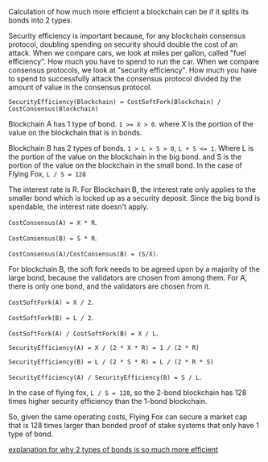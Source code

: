 Calculation of how much more efficient a blockchain can be if it splits its bonds into 2 types.

Security efficiency is important because, for any blockchain consensus protocol, doubling spending on security should double the cost of an attack.
When we compare cars, we look at miles per gallon, called "fuel efficiency". How much you have to spend to run the car.
When we compare consensus protocols, we look at "security efficiency". How much you have to spend to successfully attack the consensus protocol divided by the amount of value in the consensus protocol.

`SecurityEfficiency(Blockchain) = CostSoftFork(Blockchain) / CostConsensus(Blockchain)`

Blockchain A has 1 type of bond. `1 >= X > 0`.
where X is the portion of the value on the blockchain that is in bonds.

Blockchain B has 2 types of bonds. `1 > L > S > 0`, `L + S <= 1`.
Where L is the portion of the value on the blockchain in the big bond.
and S is the portion of the value on the blockchain in the small bond.
In the case of Flying Fox, `L / S = 128`

The interest rate is R. For Blockchain B, the interest rate only applies to the smaller bond which is locked up as a security deposit. Since the big bond is spendable, the interest rate doesn't apply.

`CostConsensus(A) = X * R`.

`CostConsensus(B) = S * R`.

`CostConsensus(A)/CostConsensus(B) = (S/X)`.

For blockchain B, the soft fork needs to be agreed upon by a majority of the large bond, because the validators are chosen from among them. For A, there is only one bond, and the validators are chosen from it.

`CostSoftFork(A) = X / 2`.

`CostSoftFork(B) = L / 2`.

`CostSoftFork(A) / CostSoftFork(B) = X / L`.


`SecurityEfficiency(A) = X / (2 * X * R) = 1 / (2 * R)`

`SecurityEfficiency(B) = L / (2 * S * R) = L / (2 * R * S)`

`SecurityEfficiency(A) / SecurityEfficiency(B) = S / L`.


In the case of flying fox, `L / S = 128`, so the 2-bond blockchain has 128 times higher security efficiency than the 1-bond blockchain.

So, given the same operating costs, Flying Fox can secure a market cap that is 128 times larger than bonded proof of stake systems that only have 1 type of bond.

[explanation for why 2 types of bonds is so much more efficient](2_types_of_bonds.md)

